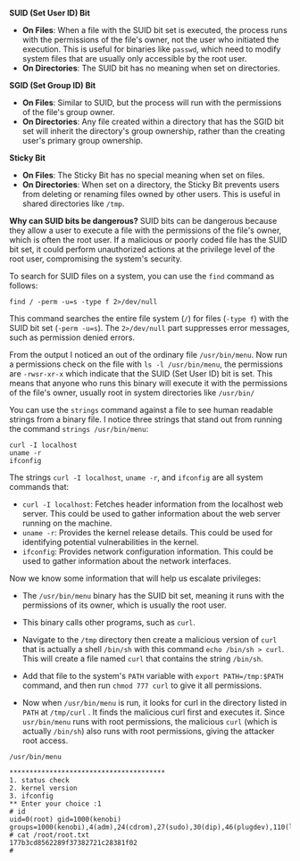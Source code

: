 **SUID (Set User ID) Bit**
- **On Files**: When a file with the SUID bit set is executed, the process runs with the permissions of the file's owner, not the user who initiated the execution. This is useful for binaries like `passwd`, which need to modify system files that are usually only accessible by the root user.
- **On Directories**: The SUID bit has no meaning when set on directories.

**SGID (Set Group ID) Bit**
- **On Files**: Similar to SUID, but the process will run with the permissions of the file's group owner.
- **On Directories**: Any file created within a directory that has the SGID bit set will inherit the directory's group ownership, rather than the creating user's primary group ownership.

**Sticky Bit**
- **On Files**: The Sticky Bit has no special meaning when set on files.
- **On Directories**: When set on a directory, the Sticky Bit prevents users from deleting or renaming files owned by other users. This is useful in shared directories like `/tmp`.

**Why can SUID bits be dangerous?**
SUID bits can be dangerous because they allow a user to execute a file with the permissions of the file's owner, which is often the root user. If a malicious or poorly coded file has the SUID bit set, it could perform unauthorized actions at the privilege level of the root user, compromising the system's security.

To search for SUID files on a system, you can use the `find` command as follows:

`find / -perm -u=s -type f 2>/dev/null`

This command searches the entire file system (`/`) for files (`-type f`) with the SUID bit set (`-perm -u=s`). The `2>/dev/null` part suppresses error messages, such as permission denied errors.

From the output I noticed an out of the ordinary file `/usr/bin/menu`. Now run a permissions check on the file with `ls -l /usr/bin/menu`, the permissions are `-rwsr-xr-x` which indicate that the SUID (Set User ID) bit is set. This means that anyone who runs this binary will execute it with the permissions of the file's owner, usually root in system directories like `/usr/bin/`

You can use the `strings` command against a file to see human readable strings from a binary file. I notice three strings that stand out from running the command `strings /usr/bin/menu`:
```
curl -I localhost
uname -r
ifconfig
```

The strings `curl -I localhost`, `uname -r`, and `ifconfig` are all system commands that:
- `curl -I localhost`: Fetches header information from the localhost web server. This could be used to gather information about the web server running on the machine.
- `uname -r`: Provides the kernel release details. This could be used for identifying potential vulnerabilities in the kernel.
- `ifconfig`: Provides network configuration information. This could be used to gather information about the network interfaces.

Now we know some information that will help us escalate privileges:
- The `/usr/bin/menu` binary has the SUID bit set, meaning it runs with the permissions of its owner, which is usually the root user.
- This binary calls other programs, such as `curl`.

- Navigate to the `/tmp` directory then create a malicious version of `curl` that is actually a shell `/bin/sh` with this command `echo /bin/sh > curl`. This will create a file named `curl` that contains the string `/bin/sh`.
- Add that file to the system's `PATH` variable with `export PATH=/tmp:$PATH` command, and then run `chmod 777 curl` to give it all permissions.
- Now when `/usr/bin/menu` is run, it looks for curl in the directory listed in `PATH` at `/tmp/curl` . It finds the malicious curl first and executes it. Since `usr/bin/menu` runs with root permissions, the malicious `curl` (which is actually `/bin/sh`) also runs with root permissions, giving the attacker root access.

```
/usr/bin/menu

***************************************
1. status check
2. kernel version
3. ifconfig
** Enter your choice :1
# id
uid=0(root) gid=1000(kenobi) groups=1000(kenobi),4(adm),24(cdrom),27(sudo),30(dip),46(plugdev),110(lxd),113(lpadmin),114(sambashare)
# cat /root/root.txt
177b3cd8562289f37382721c28381f02
# 
```
